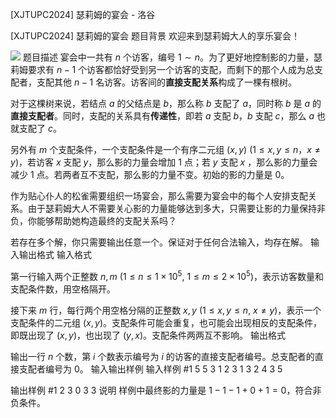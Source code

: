 



[XJTUPC2024] 瑟莉姆的宴会 - 洛谷














[XJTUPC2024] 瑟莉姆的宴会
题目背景
欢迎来到瑟莉姆大人的享乐宴会！

![](https://cdn.luogu.com.cn/upload/image_hosting/6kmpy10b.png)
题目描述
宴会中一共有 $n$ 个访客，编号 $1\sim n$。为了更好地控制影的力量，瑟莉姆要求有 $n-1$ 个访客都恰好受到另一个访客的支配，而剩下的那个人成为总支配者，支配其他 $n-1$ 名访客。访客间的**直接支配关系**构成了一棵有根树。

对于这棵树来说，若结点 $a$ 的父结点是 $b$，那么称 $b$ 支配了 $a$，同时称 $b$ 是 $a$ 的**直接支配者**。同时，支配的关系具有**传递性**，即若 $a$ 支配 $b$，$b$ 支配 $c$，那么 $a$ 也就支配了 $c$。

另外有 $m$ 个支配条件，一个支配条件是一个有序二元组 $(x,y)$ ($1 \le x,y \le n$，$x\neq y$)，若访客 $x$ 支配 $y$，那么影的力量会增加 $1$ 点；若 $y$ 支配 $x$ ，那么影的力量会减少 $1$ 点。若两者互不支配，那么影的力量不变。初始的影的力量是 $0$。

作为贴心仆人的松雀需要组织一场宴会，那么需要为宴会中的每个人安排支配关系。由于瑟莉姆大人不需要关心影的力量能够达到多大，只需要让影的力量保持非负，你能够帮助她构造最终的支配关系吗？

若存在多个解，你只需要输出任意一个。保证对于任何合法输入，均存在解。
输入输出格式
输入格式

第一行输入两个正整数 $n,m$ ($1\le n \le 1\times 10^5,\ 1 \le m \le 2\times 10^5$)，表示访客数量和支配条件数，用空格隔开。

接下来 $m$ 行，每行两个用空格分隔的正整数 $x,y$ ($1 \le x,y \le n,\ x\neq y$)，表示一个支配条件的二元组 $(x,y)$。支配条件可能会重复，也可能会出现相反的支配条件，即既出现了 $(x,y)$，也出现了 $(y,x)$。支配条件两两互不影响。
输出格式

输出一行 $n$ 个数，第 $i$ 个数表示编号为 $i$ 的访客的直接支配者编号。总支配者的直接支配者编号为 $0$。
输入输出样例
输入样例 #1
5 5
3 1
2 3
1 3
2 4
3 5

输出样例 #1
2 3 0 3 3 
说明
样例中最终影的力量是 $1-1-1+0+1=0$，符合非负条件。






